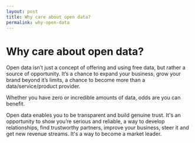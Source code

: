 ```yaml
---
layout: post
title: Why care about open data?
permalink: why-open-data
---
```


# Why care about open data?

Open data isn’t just a concept of offering and using free data, but rather a source of opportunity. It’s a chance to expand your business, grow your brand beyond it’s limits, a chance to become more than a data/service/product provider.

Whether you have zero or incredible amounts of data, odds are you can benefit.

Open data enables you to be transparent and build genuine trust. It's an opportunity to show you’re serious and reliable, a way to develop relationships, find trustworthy partners, improve your business, steer it and get new revenue streams. It's a way to become a market leader.